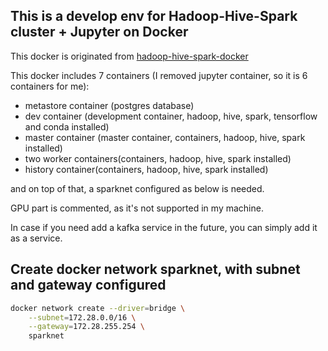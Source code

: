 ## This is a develop env for Hadoop-Hive-Spark cluster + Jupyter on Docker

This docker is originated from [hadoop-hive-spark-docker](https://github.com/myamafuj/hadoop-hive-spark-docker)

This docker includes 7 containers (I removed jupyter container, so it is 6 containers for me):

- metastore container (postgres database)
- dev container (development container, hadoop, hive, spark, tensorflow and conda installed)
- master container (master container, containers, hadoop, hive, spark installed)
- two worker containers(containers, hadoop, hive, spark installed)
- history container(containers, hadoop, hive, spark installed)

and on top of that, a sparknet configured as below is needed. 

GPU part is commented, as it's not supported in my machine.

In case if you need add a kafka service in the future, you can simply add it as a service.

## Create docker network sparknet, with subnet and gateway configured

```sh
docker network create --driver=bridge \
    --subnet=172.28.0.0/16 \
    --gateway=172.28.255.254 \
    sparknet
```

